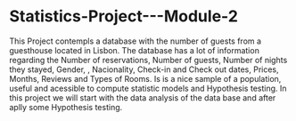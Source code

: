 # Statistics-Project---Module-2
This Project contempls a database with the number of guests from a guesthouse located in Lisbon. The database has a lot of information regarding the Number of reservations, Number of guests, Number of nights they stayed, Gender, , Nacionality, Check-in and Check out dates, Prices, Months, Reviews and Types of Rooms. Is is a nice sample of a population, useful and acessible to compute statistic models and Hypothesis testing. In this project we will start with the data analysis of the data base and after aplly some Hypothesis testing.

